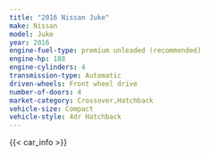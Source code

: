 ```yaml
---
title: "2016 Nissan Juke"
make: Nissan
model: Juke
year: 2016
engine-fuel-type: premium unleaded (recommended)
engine-hp: 188
engine-cylinders: 4
transmission-type: Automatic
driven-wheels: Front wheel drive
number-of-doors: 4
market-category: Crossover,Hatchback
vehicle-size: Compact
vehicle-style: 4dr Hatchback
---
```


{{< car_info >}}
